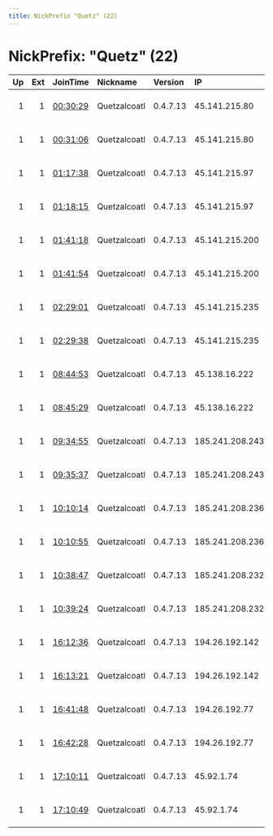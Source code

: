 ```yaml
---
title: NickPrefix "Quetz" (22)
---
```


# NickPrefix: "Quetz" (22)

|   Up |   Ext | JoinTime                                                                                              | Nickname     | Version   | IP              | AS                 | CC   |   ORp |   Dirp | OS    | Contact                            |   eFamMembers |
|-----:|------:|:------------------------------------------------------------------------------------------------------|:-------------|:----------|:----------------|:-------------------|:-----|------:|-------:|:------|:-----------------------------------|--------------:|
|    1 |     1 | [00:30:29](https://nusenu.github.io/OrNetStats/w/relay/4CE608B11DDA3665DA51A94532FEE82B9C2EC359.html) | Quetzalcoatl | 0.4.7.13  | 45.141.215.80   | 1337 Services GmbH | pl   |  7100 |      0 | Linux | email:Quetzalcoatl relays protonma |            64 |
|    1 |     1 | [00:31:06](https://nusenu.github.io/OrNetStats/w/relay/B2A4EFD1B3DAD0F5FA127B5C29BBFE625628A6D9.html) | Quetzalcoatl | 0.4.7.13  | 45.141.215.80   | 1337 Services GmbH | pl   |  7430 |      0 | Linux | email:Quetzalcoatl relays protonma |            64 |
|    1 |     1 | [01:17:38](https://nusenu.github.io/OrNetStats/w/relay/5F8ACD9D6624450926AB0BEDB7DDE9AE43B0D04C.html) | Quetzalcoatl | 0.4.7.13  | 45.141.215.97   | 1337 Services GmbH | pl   |  7100 |      0 | Linux | email:Quetzalcoatl relays protonma |            60 |
|    1 |     1 | [01:18:15](https://nusenu.github.io/OrNetStats/w/relay/02FCF62C0AD3AD1D208D7F27E12E8840EF53C7E0.html) | Quetzalcoatl | 0.4.7.13  | 45.141.215.97   | 1337 Services GmbH | pl   |  7430 |      0 | Linux | email:Quetzalcoatl relays protonma |            60 |
|    1 |     1 | [01:41:18](https://nusenu.github.io/OrNetStats/w/relay/8B30FEEE3790A40063AAF8E71EC8773F71FB60BF.html) | Quetzalcoatl | 0.4.7.13  | 45.141.215.200  | 1337 Services GmbH | pl   |  7100 |      0 | Linux | email:Quetzalcoatl relays protonma |            56 |
|    1 |     1 | [01:41:54](https://nusenu.github.io/OrNetStats/w/relay/0CF48696F004482C445D875BE376A58E3D660497.html) | Quetzalcoatl | 0.4.7.13  | 45.141.215.200  | 1337 Services GmbH | pl   |  7430 |      0 | Linux | email:Quetzalcoatl relays protonma |            56 |
|    1 |     1 | [02:29:01](https://nusenu.github.io/OrNetStats/w/relay/10C079B536D3F682F8A1BB882DED61182646D167.html) | Quetzalcoatl | 0.4.7.13  | 45.141.215.235  | 1337 Services GmbH | pl   |  7100 |      0 | Linux | email:Quetzalcoatl relays protonma |            52 |
|    1 |     1 | [02:29:38](https://nusenu.github.io/OrNetStats/w/relay/9112E190D8FD4ED1266399C96537620BF3700E7B.html) | Quetzalcoatl | 0.4.7.13  | 45.141.215.235  | 1337 Services GmbH | pl   |  7430 |      0 | Linux | email:Quetzalcoatl relays protonma |            52 |
|    1 |     1 | [08:44:53](https://nusenu.github.io/OrNetStats/w/relay/6212040CE7774652B4F727940E6F632E015023DD.html) | Quetzalcoatl | 0.4.7.13  | 45.138.16.222   | 1337 Services GmbH | pl   |  7100 |      0 | Linux | email:Quetzalcoatl relays protonma |            48 |
|    1 |     1 | [08:45:29](https://nusenu.github.io/OrNetStats/w/relay/C877FABDC3739F972F2E098DE7A66B239A3EDFD4.html) | Quetzalcoatl | 0.4.7.13  | 45.138.16.222   | 1337 Services GmbH | pl   |  7430 |      0 | Linux | email:Quetzalcoatl relays protonma |            48 |
|    1 |     1 | [09:34:55](https://nusenu.github.io/OrNetStats/w/relay/3D2D6927F1ACC04A1373C91C015946B3C4B08797.html) | Quetzalcoatl | 0.4.7.13  | 185.241.208.243 | 1337 Services GmbH | pl   |  7100 |      0 | Linux | email:Quetzalcoatl relays protonma |            44 |
|    1 |     1 | [09:35:37](https://nusenu.github.io/OrNetStats/w/relay/7C9FC7C99D7F83980E621BA8D4E0D40FCE53104F.html) | Quetzalcoatl | 0.4.7.13  | 185.241.208.243 | 1337 Services GmbH | pl   |  7430 |      0 | Linux | email:Quetzalcoatl relays protonma |            44 |
|    1 |     1 | [10:10:14](https://nusenu.github.io/OrNetStats/w/relay/4FE78C2FF1468CCF2193E33E2E79066862D52AEC.html) | Quetzalcoatl | 0.4.7.13  | 185.241.208.236 | 1337 Services GmbH | pl   |  7100 |      0 | Linux | email:Quetzalcoatl relays protonma |            40 |
|    1 |     1 | [10:10:55](https://nusenu.github.io/OrNetStats/w/relay/5A234337E19813216DD21237B36D4F252D7D7430.html) | Quetzalcoatl | 0.4.7.13  | 185.241.208.236 | 1337 Services GmbH | pl   |  7430 |      0 | Linux | email:Quetzalcoatl relays protonma |            40 |
|    1 |     1 | [10:38:47](https://nusenu.github.io/OrNetStats/w/relay/ADC776E831EC4609D6D5AC0D5A757B00FC6BFDEE.html) | Quetzalcoatl | 0.4.7.13  | 185.241.208.232 | 1337 Services GmbH | pl   |  7100 |      0 | Linux | email:Quetzalcoatl relays protonma |            36 |
|    1 |     1 | [10:39:24](https://nusenu.github.io/OrNetStats/w/relay/386CF08197DAD89418025300E7893C6D0F7BEB08.html) | Quetzalcoatl | 0.4.7.13  | 185.241.208.232 | 1337 Services GmbH | pl   |  7430 |      0 | Linux | email:Quetzalcoatl relays protonma |            36 |
|    1 |     1 | [16:12:36](https://nusenu.github.io/OrNetStats/w/relay/27DDB904D649E7A526088B7E15BB42C53BB53F60.html) | Quetzalcoatl | 0.4.7.13  | 194.26.192.142  | 1337 Services GmbH | nl   |  7100 |      0 | Linux | email:Quetzalcoatl relays protonma |            32 |
|    1 |     1 | [16:13:21](https://nusenu.github.io/OrNetStats/w/relay/B85E978AEE73A9604FD9B124E1D834080AFC3FA4.html) | Quetzalcoatl | 0.4.7.13  | 194.26.192.142  | 1337 Services GmbH | nl   |  7430 |      0 | Linux | email:Quetzalcoatl relays protonma |            32 |
|    1 |     1 | [16:41:48](https://nusenu.github.io/OrNetStats/w/relay/DD68CED74414FF446E52596462CEDAEF7E66BED7.html) | Quetzalcoatl | 0.4.7.13  | 194.26.192.77   | 1337 Services GmbH | nl   |  7100 |      0 | Linux | email:Quetzalcoatl relays protonma |            28 |
|    1 |     1 | [16:42:28](https://nusenu.github.io/OrNetStats/w/relay/DA9ADB1C3B9B9B379278B59FC058FD673F57EF39.html) | Quetzalcoatl | 0.4.7.13  | 194.26.192.77   | 1337 Services GmbH | nl   |  7430 |      0 | Linux | email:Quetzalcoatl relays protonma |            28 |
|    1 |     1 | [17:10:11](https://nusenu.github.io/OrNetStats/w/relay/DD92B0F3D3BE41A5DBDAE19BB6B7B49CD5EBF1DC.html) | Quetzalcoatl | 0.4.7.13  | 45.92.1.74      | 1337 Services GmbH | nl   |  7100 |      0 | Linux | email:Quetzalcoatl relays protonma |            24 |
|    1 |     1 | [17:10:49](https://nusenu.github.io/OrNetStats/w/relay/28904A07DA6507AA9890398F43949967090CB11E.html) | Quetzalcoatl | 0.4.7.13  | 45.92.1.74      | 1337 Services GmbH | nl   |  7430 |      0 | Linux | email:Quetzalcoatl relays protonma |            24 |
